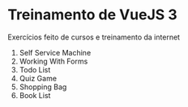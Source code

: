 # Treinamento de VueJS 3

Exercícios feito de cursos e treinamento da internet

01. Self Service Machine
02. Working With Forms
03. Todo List
04. Quiz Game
05. Shopping Bag
06. Book List 